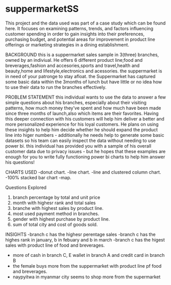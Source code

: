 # suppermarketSS
This project and the data used was part of a case study which can be found here. It focuses on examining patterns, trends, and factors influencing customer spending in order to gain insights into their preferences, purchasing budget, and potential areas for improvement in product line offerings or marketing strategies in a dining establishment.

BACKGROUND
this is a suppermarket sales sample in 3(three) branches, owned by an indiviual. He offers 6 different product line;food and breverages,fashion and accesories,sports and travel,health and beauty,home and lifestyle,electronics and acessories. the suppermarket is in need of your patronge to stay afloat. the Suppermarket has captured some basic data within the 3months of lunch but have little or no idea how to use their data to run the branches effectively.

PROBLEM STATEMENT
this individual wants to use the data to answer a few simple questions about his branches, especially about their visiting patterns, how much money they’ve spent and how much have been made since three months of launch,also which items are their favorites. Having this deeper connection with his customers will help him deliver a better and more personalized experience for his loyal customers.
He plans on using these insights to help him decide whether he should expand the product line into higer numbers - additionally he needs help to generate some basic datasets so his team can easily inspect the data without needing to use power bi.
this individual has provided you with a sample of his overall customer data due to privacy issues - but he hopes that these examples are enough for you to write fully functioning power bi charts to help him answer his questions!

CHARTS USED
-donut chart.
-line chart.
-line and clustered column chart.
-100% stacked bar chart
-map.

Questions Explored
1. branch percentage by total and unit price
2. month with highesr rank and total sales
3. branche with highest sales by product line.
4. most used payment method in branches.
5. gender with highest purchase by product line.
6. sum of total city and cost of goods sold.

INSIGHTS
-branch c has the highesr perentage sales
-branch c has the highes rank in january, b in febuary and b in march
-branch c has the higest sales with product line of food and breverages.
- more of cash in branch C, E wallet in branch A and credit card in branch B
- the female buys more from the suppermarket with product line pf food and breverages.
-  naypyitwa in myanmar city seems to shop more from the supermarket




